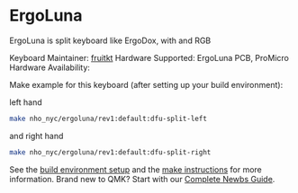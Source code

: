 # ErgoLuna

ErgoLuna is split keyboard like ErgoDox, with and RGB

Keyboard Maintainer: [fruitkt](https://github.com/fruitkt) 
Hardware Supported: ErgoLuna PCB, ProMicro 
Hardware Availability: 

Make example for this keyboard (after setting up your build environment):

left hand 
```sh
make nho_nyc/ergoluna/rev1:default:dfu-split-left
``` 
and right hand
```sh
make nho_nyc/ergoluna/rev1:default:dfu-split-right
```
 
See the [build environment setup](https://docs.qmk.fm/#/getting_started_build_tools) and the [make instructions](https://docs.qmk.fm/#/getting_started_make_guide) for more information. Brand new to QMK? Start with our [Complete Newbs Guide](https://docs.qmk.fm/#/newbs).

